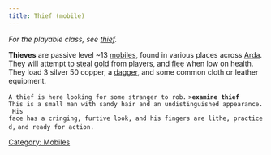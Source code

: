 ```yaml
---
title: Thief (mobile)
---
```


*For the playable class, see [thief](thief "wikilink").*

**Thieves** are passive level ~13 [mobiles](mobile "wikilink"), found in
various places across [Arda](Arda "wikilink"). They will attempt to
[steal](steal "wikilink") [gold](gold "wikilink") from players, and
[flee](flee "wikilink") when low on health. They load 3 silver 50
copper, a [dagger](dagger "wikilink"), and some common cloth or leather
equipment.

`A thief is here looking for some stranger to rob.`
`>`**`examine thief`**
`This is a small man with sandy hair and an undistinguished appearance. His`
`face has a cringing, furtive look, and his fingers are lithe, practiced,`
`and ready for action.`

[Category: Mobiles](Category:_Mobiles "wikilink")
